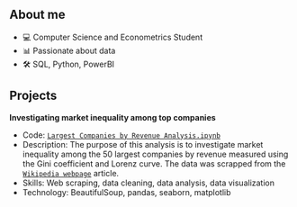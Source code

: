 ## About me
- 💻 Computer Science and Econometrics Student
- 📊 Passionate about data
- 🛠️ SQL, Python, PowerBI
## Projects
**Investigating market inequality among top companies**<br>
- Code: [`Largest Companies by Revenue Analysis.ipynb`](https://github.com/pjurus/Portfolio/blob/main/Projects/Python/Largest%20Companies%20by%20Revenue%20Analysis.ipynb)
- Description: The purpose of this analysis is to investigate market inequality among the 50 largest companies by revenue measured using the Gini coefficient and Lorenz curve. The data was scrapped from the [`Wikipedia webpage`](https://en.wikipedia.org/wiki/List_of_largest_companies_by_revenue) article.
- Skills: Web scraping, data cleaning, data analysis, data visualization
- Technology: BeautifulSoup, pandas, seaborn, matplotlib



